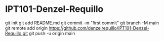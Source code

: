 # IPT101-Denzel-Requillo
git init
git add README.md
git commit -m "first commit"
git branch -M main
git remote add origin https://github.com/denzelrequillo/IPT101-Denzel-Requillo.git
git push -u origin main
